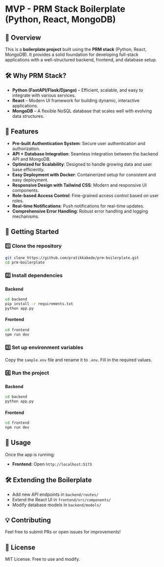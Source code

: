 # MVP - PRM Stack Boilerplate (Python, React, MongoDB)

## 🚀 Overview
This is a **boilerplate project** built using the **PRM stack** (Python, React, MongoDB). It provides a solid foundation for developing full-stack applications with a well-structured backend, frontend, and database setup.

## 🛠️ Why PRM Stack?
- **Python (FastAPI/Flask/Django)** – Efficient, scalable, and easy to integrate with various services.
- **React** – Modern UI framework for building dynamic, interactive applications.
- **MongoDB** – A flexible NoSQL database that scales well with evolving data structures.

## 📌 Features
- **Pre-built Authentication System**: Secure user authentication and authorization.
- **API + Database Integration**: Seamless integration between the backend API and MongoDB.
- **Optimized for Scalability**: Designed to handle growing data and user base efficiently.
- **Easy Deployment with Docker**: Containerized setup for consistent and easy deployment.
- **Responsive Design with Tailwind CSS**: Modern and responsive UI components.
- **Role-based Access Control**: Fine-grained access control based on user roles.
- **Real-time Notifications**: Push notifications for real-time updates.
- **Comprehensive Error Handling**: Robust error handling and logging mechanisms.


## 🚀 Getting Started
### 1️⃣ Clone the repository
```bash
git clone https://github.com/pratikkabade/prm-boilerplate.git
cd prm-boilerplate
```

### 2️⃣ Install dependencies
#### Backend
```bash
cd backend
pip install -r requirements.txt
python app.py
```
#### Frontend
```bash
cd frontend
npm run dev
```

### 3️⃣ Set up environment variables
Copy the `sample.env` file and rename it to `.env`. Fill in the required values.

### 4️⃣ Run the project
#### Backend
```bash
cd backend
python app.py
```
#### Frontend
```bash
cd frontend
npm run dev
```

## 📌 Usage
Once the app is running:
- **Frontend**: Open `http://localhost:5173`

## 🛠️ Extending the Boilerplate
- Add new API endpoints in `backend/routes/`
- Extend the React UI in `frontend/src/components/`
- Modify database models in `backend/models/`

## 💡 Contributing
Feel free to submit PRs or open issues for improvements!

## 📝 License
MIT License. Free to use and modify.
